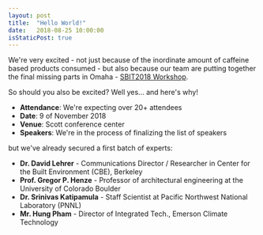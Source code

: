 ```yaml
---
layout: post
title:  "Hello World!"
date:   2018-08-25 10:00:00
isStaticPost: true
---
```


We're very excited - not just because of the inordinate amount of caffeine based products consumed -
but also because our team are putting together the final missing parts in Omaha - [SBIT2018 Workshop](https://unl-smart.github.io/SBIT2018).

So should you also be excited? Well yes... and here's why!

* **Attendance**: We're expecting over 20+ attendees
* **Date**: 9 of November 2018
* **Venue**: Scott conference center
* **Speakers**: We're in the process of finalizing the list of speakers

but we've already secured a first batch of experts:

* **Dr.	David	Lehrer** - Communications Director / Researcher in Center for the Built Environment (CBE), Berkeley<br>
* **Prof.	Gregor P. Henze** - Professor of architectural engineering at the University of Colorado Boulder <br>
* **Dr.	Srinivas Katipamula** -  Staff Scientist at Pacific Northwest National Laboratory (PNNL)<br>
* **Mr.	Hung 	Pham** - Director of Integrated Tech., Emerson Climate Technology<br>
